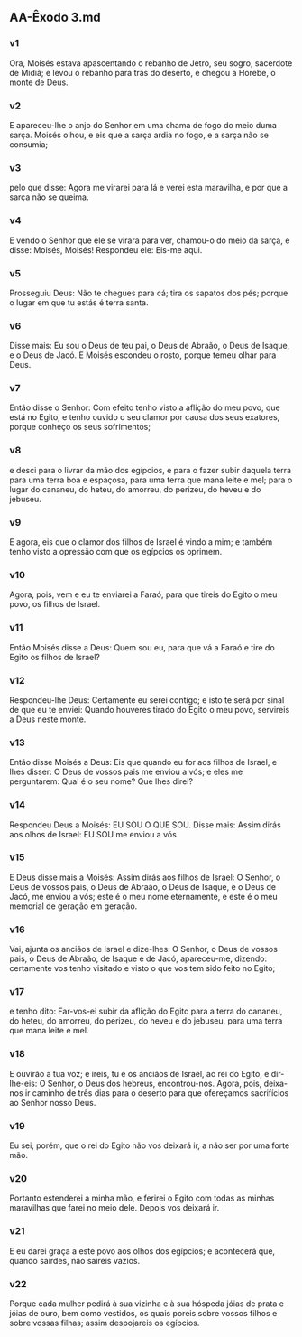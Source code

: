 ## AA-Êxodo 3.md
### v1
 Ora, Moisés estava apascentando o rebanho de Jetro, seu sogro, sacerdote de Midiã; e levou o rebanho para trás do deserto, e chegou a Horebe, o monte de Deus.
### v2
 E apareceu-lhe o anjo do Senhor em uma chama de fogo do meio duma sarça. Moisés olhou, e eis que a sarça ardia no fogo, e a sarça não se consumia;
### v3
 pelo que disse: Agora me virarei para lá e verei esta maravilha, e por que a sarça não se queima.
### v4
 E vendo o Senhor que ele se virara para ver, chamou-o do meio da sarça, e disse: Moisés, Moisés! Respondeu ele: Eis-me aqui.
### v5
 Prosseguiu Deus: Não te chegues para cá; tira os sapatos dos pés; porque o lugar em que tu estás é terra santa.
### v6
 Disse mais: Eu sou o Deus de teu pai, o Deus de Abraão, o Deus de Isaque, e o Deus de Jacó. E Moisés escondeu o rosto, porque temeu olhar para Deus.
### v7
 Então disse o Senhor: Com efeito tenho visto a aflição do meu povo, que está no Egito, e tenho ouvido o seu clamor por causa dos seus exatores, porque conheço os seus sofrimentos;
### v8
 e desci para o livrar da mão dos egípcios, e para o fazer subir daquela terra para uma terra boa e espaçosa, para uma terra que mana leite e mel; para o lugar do cananeu, do heteu, do amorreu, do perizeu, do heveu e do jebuseu.
### v9
 E agora, eis que o clamor dos filhos de Israel é vindo a mim; e também tenho visto a opressão com que os egípcios os oprimem.
### v10
 Agora, pois, vem e eu te enviarei a Faraó, para que tireis do Egito o meu povo, os filhos de Israel.
### v11
 Então Moisés disse a Deus: Quem sou eu, para que vá a Faraó e tire do Egito os filhos de Israel?
### v12
 Respondeu-lhe Deus: Certamente eu serei contigo; e isto te será por sinal de que eu te enviei: Quando houveres tirado do Egito o meu povo, servireis a Deus neste monte.
### v13
 Então disse Moisés a Deus: Eis que quando eu for aos filhos de Israel, e lhes disser: O Deus de vossos pais me enviou a vós; e eles me perguntarem: Qual é o seu nome? Que lhes direi?
### v14
 Respondeu Deus a Moisés: EU SOU O QUE SOU. Disse mais: Assim dirás aos olhos de Israel: EU SOU me enviou a vós.
### v15
 E Deus disse mais a Moisés: Assim dirás aos filhos de Israel: O Senhor, o Deus de vossos pais, o Deus de Abraão, o Deus de Isaque, e o Deus de Jacó, me enviou a vós; este é o meu nome eternamente, e este é o meu memorial de geração em geração.
### v16
 Vai, ajunta os anciãos de Israel e dize-lhes: O Senhor, o Deus de vossos pais, o Deus de Abraão, de Isaque e de Jacó, apareceu-me, dizendo: certamente vos tenho visitado e visto o que vos tem sido feito no Egito;
### v17
 e tenho dito: Far-vos-ei subir da aflição do Egito para a terra do cananeu, do heteu, do amorreu, do perizeu, do heveu e do jebuseu, para uma terra que mana leite e mel.
### v18
 E ouvirão a tua voz; e ireis, tu e os anciãos de Israel, ao rei do Egito, e dir-lhe-eis: O Senhor, o Deus dos hebreus, encontrou-nos. Agora, pois, deixa-nos ir caminho de três dias para o deserto para que ofereçamos sacrifícios ao Senhor nosso Deus.
### v19
 Eu sei, porém, que o rei do Egito não vos deixará ir, a não ser por uma forte mão.
### v20
 Portanto estenderei a minha mão, e ferirei o Egito com todas as minhas maravilhas que farei no meio dele. Depois vos deixará ir.
### v21
 E eu darei graça a este povo aos olhos dos egípcios; e acontecerá que, quando sairdes, não saireis vazios.
### v22
 Porque cada mulher pedirá à sua vizinha e à sua hóspeda jóias de prata e jóias de ouro, bem como vestidos, os quais poreis sobre vossos filhos e sobre vossas filhas; assim despojareis os egípcios.
